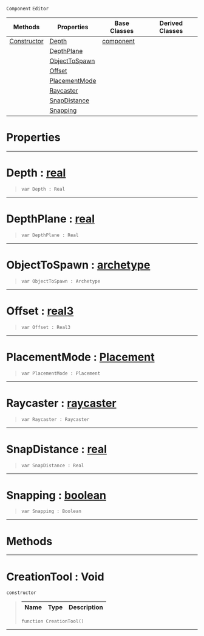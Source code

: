  `Component` `Editor`



|Methods|Properties|Base Classes|Derived Classes|
|---|---|---|---|
|[ Constructor](https://plasmaengine.github.io/PlasmaDocs/Plasma1/C++/code_reference/class_reference/creationtool.md#creationtool-void)|[ Depth](https://plasmaengine.github.io/PlasmaDocs/Plasma1/C++/code_reference/class_reference/creationtool.md#depth-plasma-engine-docume)|[component](https://plasmaengine.github.io/PlasmaDocs/Plasma1/C++/code_reference/class_reference/component.md)| |
| |[ DepthPlane](https://plasmaengine.github.io/PlasmaDocs/Plasma1/C++/code_reference/class_reference/creationtool.md#depthplane-plasma-engine-d)| | |
| |[ ObjectToSpawn](https://plasmaengine.github.io/PlasmaDocs/Plasma1/C++/code_reference/class_reference/creationtool.md#objecttospawn-plasma-engin)| | |
| |[ Offset](https://plasmaengine.github.io/PlasmaDocs/Plasma1/C++/code_reference/class_reference/creationtool.md#offset-plasma-engine-docum)| | |
| |[ PlacementMode](https://plasmaengine.github.io/PlasmaDocs/Plasma1/C++/code_reference/class_reference/creationtool.md#placementmode-plasma-engin)| | |
| |[ Raycaster](https://plasmaengine.github.io/PlasmaDocs/Plasma1/C++/code_reference/class_reference/creationtool.md#raycaster-plasma-engine-do)| | |
| |[ SnapDistance](https://plasmaengine.github.io/PlasmaDocs/Plasma1/C++/code_reference/class_reference/creationtool.md#snapdistance-plasma-engine)| | |
| |[ Snapping](https://plasmaengine.github.io/PlasmaDocs/Plasma1/C++/code_reference/class_reference/creationtool.md#snapping-plasma-engine-doc)| | |


 #  Properties


---  
 #  Depth : [real](https://plasmaengine.github.io/PlasmaDocs/Plasma1/C++/code_reference/lightning_base_types/real.md)

> 
> ``` lang=cpp, name=Lightning
> var Depth : Real


---  
 #  DepthPlane : [real](https://plasmaengine.github.io/PlasmaDocs/Plasma1/C++/code_reference/lightning_base_types/real.md)

> 
> ``` lang=cpp, name=Lightning
> var DepthPlane : Real


---  
 #  ObjectToSpawn : [archetype](https://plasmaengine.github.io/PlasmaDocs/Plasma1/C++/code_reference/class_reference/archetype.md)

> 
> ``` lang=cpp, name=Lightning
> var ObjectToSpawn : Archetype


---  
 #  Offset : [real3](https://plasmaengine.github.io/PlasmaDocs/Plasma1/C++/code_reference/lightning_base_types/real3.md)

> 
> ``` lang=cpp, name=Lightning
> var Offset : Real3


---  
 #  PlacementMode : [Placement](https://plasmaengine.github.io/PlasmaDocs/Plasma1/C++/code_reference/enum_reference.md#placement)

> 
> ``` lang=cpp, name=Lightning
> var PlacementMode : Placement


---  
 #  Raycaster : [raycaster](https://plasmaengine.github.io/PlasmaDocs/Plasma1/C++/code_reference/class_reference/raycaster.md)

> 
> ``` lang=cpp, name=Lightning
> var Raycaster : Raycaster


---  
 #  SnapDistance : [real](https://plasmaengine.github.io/PlasmaDocs/Plasma1/C++/code_reference/lightning_base_types/real.md)

> 
> ``` lang=cpp, name=Lightning
> var SnapDistance : Real


---  
 #  Snapping : [boolean](https://plasmaengine.github.io/PlasmaDocs/Plasma1/C++/code_reference/lightning_base_types/boolean.md)

> 
> ``` lang=cpp, name=Lightning
> var Snapping : Boolean


---  
 #  Methods


---  
 #  CreationTool : Void

 `constructor`

> 
> |Name|Type|Description|
> |---|---|---|
> ``` lang=cpp, name=Lightning
> function CreationTool()
> ``` 


---  
 

 
